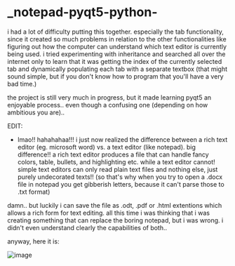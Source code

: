 # _notepad-pyqt5-python-
i had a lot of difficulty putting this together. especially the tab functionality, since it created so much problems in relation to the other functionalities like figuring out how the computer can understand which text editor is currently being used. i tried experimenting with inheritance and searched all over the internet only to learn that it was getting the index of the currently selected tab and dynamically populating each tab with a separate textbox (that might sound simple, but if you don't know how to program that you'll have a very bad time.) 

the project is still very much in progress, but it made learning pyqt5 an enjoyable process.. even though a confusing one (depending on how ambitious you are)..

EDIT:
- lmao!! hahahahaa!!! i just now realized the difference between a rich text editor (eg. microsoft word) vs. a text editor (like notepad). big difference!!
a rich text editor produces a file that can handle fancy colors, table, bullets, and highlighting etc. while a text editor cannot! simple text editors can only read plain text files and nothing else, just purely undecorated texts!! (so that's why when you try to open a .docx file in notepad you get gibberish letters, because it can't parse those to .txt format) 

damn.. but luckily i can save the file as .odt, .pdf or .html extentions which allows a rich form for text editing. all this time i was thinking that i was creating something that can replace the boring notepad, but i was wrong. i didn't even understand clearly the capabilities of both..

anyway, here it is:

![image](https://user-images.githubusercontent.com/43742265/186334027-92f04f08-9061-4ab7-aab7-aaeea3977aeb.png)

